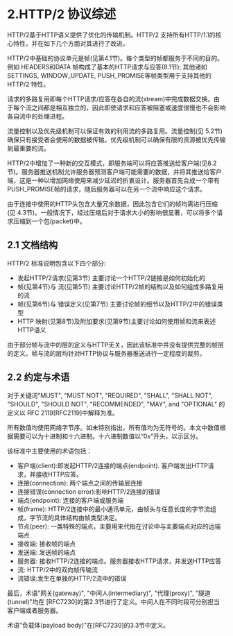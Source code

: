 # 2.HTTP/2 协议综述

HTTP/2基于HTTP语义提供了优化的传输机制。HTTP/2 支持所有HTTP/1.1的核心特性，并在如下几个方面对其进行了改进。

HTTP/2中基础的协议单元是帧(见第4.1节)。每个类型的帧都服务于不同的目的。例如 HEADERS和DATA 帧构成了基本的HTTP请求与应答(8.1节); 其他诸如SETTINGS, WINDOW_UPDATE, PUSH_PROMISE等帧类型用于支持其他的HTTP/2 特性。

请求的多路复用即每个HTTP请求/应答在各自的流(stream)中完成数据交换。由于每个流之间都是相互独立的，因此即使请求和应答被阻塞或速度很慢也不会影响各自流中的处理进程。

流量控制以及优先级机制可以保证有效的利用流的多路复用。流量控制(见 5.2节)确保只有接受者会使用的数据被传输。优先级机制可以确保有限的资源被优先传输到最重要的流。

HTTP/2中增加了一种新的交互模式，即服务端可以将应答推送给客户端(见8.2节)。服务器推送机制允许服务器预测客户端可能需要的数据，并将其推送给客户端，这是一种以增加网络使用来减少延迟的折衷设计。服务器首先合成一个带有 PUSH_PROMISE帧的请求，随后服务器可以在另一个流中响应这个请求。

由于连接中使用的HTTP头包含大量冗余数据，因此包含它们的帧均需进行压缩(见 4.3节)。一般情况下，经过压缩后对于请求大小的影响很显著，可以将多个请求压缩到一个包(packet)中。

## 2.1 文档结构

HTTP/2 标准说明包含以下四个部分:

+ 发起HTTP/2请求(见第3节) 主要讨论一个HTTP/2链接是如何初始化的
+ 帧(见第4节)与 流(见第5节) 主要讨论HTTP/2帧的结构以及如何组成多路复用的流
+ 帧(见第6节)与 错误定义(见第7节) 主要讨论帧的细节以及HTTP/2中的错误类型
+ HTTP 映射(见第8节)及附加要求(见第9节)主要讨论如何使用帧和流来表述HTTP语义

由于部分帧与流中的层的定义与HTTP无关，因此该标准中并没有提供完整的帧层的定义。帧与流的层均针对HTTP协议与服务器推送进行一定程度的裁剪。

## 2.2 约定与术语

对于关键词"MUST", "MUST NOT", "REQUIRED", "SHALL", "SHALL NOT", "SHOULD", "SHOULD NOT", "RECOMMENDED", "MAY", and "OPTIONAL" 的定义以 RFC 2119[RFC2119]中解释为准。

所有数值均使用网络字节序。如未特别指出，所有值均为无符号的。本文中数值根据需要可以为十进制和十六进制。十六进制数值以“0x”开头，以示区分。

该标准中主要使用的术语包括：

+ 客户端(client):即发起HTTP/2连接的端点(endpoint). 客户端发出HTTP请求，并接收HTTP应答。
+ 连接(connection): 两个端点之间的传输层连接
+ 连接错误(connection error):影响HTTP/2连接的错误
+ 端点(endpoint): 连接的客户端或服务端
+ 帧(frame): HTTP/2连接中的最小通讯单元，由帧头与任意长度的字节流组成，字节流的具体结构由帧类型决定。
+ 节点(peer): 一类特殊的端点，主要用来代指在讨论中与主要端点对应的远端端点
+ 接收端: 接收帧的端点
+ 发送端: 发送帧的端点
+ 服务器: 接收HTTP/2连接的端点。服务器接收HTTP请求，并发送HTTP应答
+ 流: HTTP/2中的双向帧传输流
+ 流错误:发生在单独的HTTP/2流中的错误

最后，术语"网关(gateway)", "中间人(intermediary)", "代理(proxy)", "隧道(tunnel)"均在 [RFC7230]的第2.3节进行了定义。中间人在不同时段可分别担当客户端或者服务器。

术语"负载体(payload body)"在[RFC7230]的3.3节中定义。
